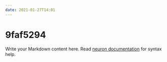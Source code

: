 ```yaml
---
date: 2021-01-27T14:01
---
```


# 9faf5294

Write your Markdown content here. Read [neuron documentation](https://neuron.zettel.page/2011404.html) for syntax help.

